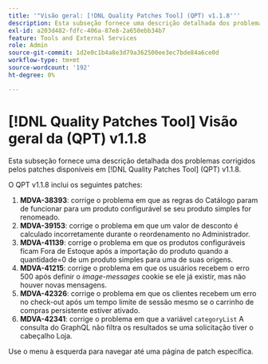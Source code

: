 ```yaml
---
title: '"Visão geral: [!DNL Quality Patches Tool] (QPT) v1.1.8'''
description: Esta subseção fornece uma descrição detalhada dos problemas corrigidos pelos patches disponíveis em [!DNL Quality Patches Tool] (QPT) v1.1.8.
exl-id: a203d482-fdfc-406a-87e8-2a650ebb34b7
feature: Tools and External Services
role: Admin
source-git-commit: 1d2e0c1b4a8e3d79a362500ee3ec7bde84a6ce0d
workflow-type: tm+mt
source-wordcount: '192'
ht-degree: 0%

---
```


# [!DNL Quality Patches Tool] Visão geral da (QPT) v1.1.8

Esta subseção fornece uma descrição detalhada dos problemas corrigidos pelos patches disponíveis em [!DNL Quality Patches Tool] (QPT) v1.1.8.

O QPT v1.1.8 inclui os seguintes patches:

1. **MDVA-38393**: corrige o problema em que as regras do Catálogo param de funcionar para um produto configurável se seu produto simples for renomeado.
1. **MDVA-39153**: corrige o problema em que um valor de desconto é calculado incorretamente durante o reordenamento no Administrador.
1. **MDVA-41139**: corrige o problema em que os produtos configuráveis ficam Fora de Estoque após a importação do produto quando a quantidade=0 de um produto simples para uma de suas origens.
1. **MDVA-41215**: corrige o problema em que os usuários recebem o erro 500 após definir o *image-messages* cookie se ele já existir, mas não houver novas mensagens.
1. **MDVA-42326**: corrige o problema em que os clientes recebem um erro no check-out após um tempo limite de sessão mesmo se o carrinho de compras persistente estiver ativado.
1. **MDVA-42341**: corrige o problema em que a variável `categoryList` A consulta do GraphQL não filtra os resultados se uma solicitação tiver o cabeçalho Loja.

Use o menu à esquerda para navegar até uma página de patch específica.
